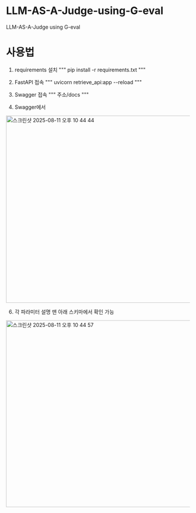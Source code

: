 # LLM-AS-A-Judge-using-G-eval
LLM-AS-A-Judge using G-eval


# 사용법
1. requirements 설치
  """
  pip install -r requirements.txt
  """

2. FastAPI 접속
   """
   uvicorn retrieve_api:app --reload
   """
   
3. Swagger 접속
   """
   주소/docs 
   """
   
4. Swagger에서
<img width="1442" height="512" alt="스크린샷 2025-08-11 오후 10 44 44" src="https://github.com/user-attachments/assets/4d0447a9-f0e2-4d9f-8fbf-f723d4050d29" />


6. 각 파라미터 설명 맨 아래 스키마에서 확인 가능
<img width="729" height="511" alt="스크린샷 2025-08-11 오후 10 44 57" src="https://github.com/user-attachments/assets/5a6d80df-f696-4fba-a271-f927f1fa14d0" />
